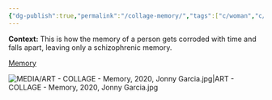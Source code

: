 ```yaml
---
{"dg-publish":true,"permalink":"/collage-memory/","tags":["c/woman","c/colour-purple","c/colour-blue","c/fragment","c/falling-to-pieces","collage/year-2020","collage/series/crystallized-feelings"],"created":"2024-06-28T12:56:50.000-04:00","updated":"2025-08-26T14:50:57.381-04:00"}
---
```



**Context:** This is how the memory of a person gets corroded with time and falls apart, leaving only a schizophrenic memory.

[Memory](https://www.instagram.com/p/CGihtvTBE5h/)

![MEDIA/ART - COLLAGE - Memory, 2020, Jonny Garcia.jpg|ART - COLLAGE - Memory, 2020, Jonny Garcia.jpg](/img/user/MEDIA/ART%20-%20COLLAGE%20-%20Memory,%202020,%20Jonny%20Garcia.jpg)
